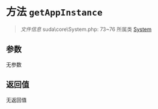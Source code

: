 # 方法 `getAppInstance`

> *文件信息* suda\core\System.php: 73~76
> 所属类 [System](../System.md)




## 参数


无参数


## 返回值

无返回值
